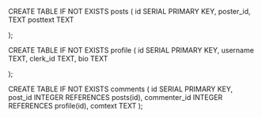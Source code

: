 CREATE TABLE IF NOT EXISTS posts (
id SERIAL PRIMARY KEY,
poster_id, TEXT
posttext TEXT

);

CREATE TABLE IF NOT EXISTS profile (
id SERIAL PRIMARY KEY,
username TEXT,
clerk_id TEXT,
bio TEXT

);

CREATE TABLE IF NOT EXISTS comments (
id SERIAL PRIMARY KEY,
post_id INTEGER REFERENCES posts(id),
commenter_id INTEGER REFERENCES profile(id),
comtext TEXT
);
